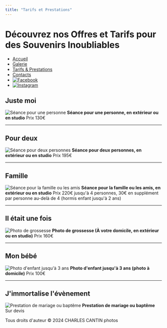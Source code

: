 ```yaml
---
title: "Tarifs et Prestations"
---
```


# Découvrez nos Offres et Tarifs pour des Souvenirs Inoubliables

- [Accueil](index.html)
- [Galerie](galerie.html)
- [Tarifs & Prestations](tarifs.html)
- [Contacts](contact.html)
- [![Facebook](img/icon/facebook.png)](https://www.facebook.com/)
- [![Instagram](img/icon/instagram.png)](https://www.instagram.com/)

## Juste moi

![Séance pour une personne](img/portrait/portraitTP.jpg)
**Séance pour une personne, en extérieur ou en studio**
Prix 130€

---

## Pour deux

![Séance pour deux personnes](img/couple/coupleTP.jpg)
**Séance pour deux personnes, en extérieur ou en studio**
Prix 195€

---

## Famille

![Séance pour la famille ou les amis](img/famille/familleTP.jpg)
**Séance pour la famille ou les amis, en extérieur ou en studio**
Prix 220€ jusqu'à 4 personnes, 30€ en supplément par personne au-delà de 4 (hormis enfant jusqu'à 2 ans)

---

## Il était une fois

![Photo de grossesse](img/grossesse/grossesseTP.jpg)
**Photo de grossesse (À votre domicile, en extérieur ou en studio)**
Prix 160€

---

## Mon bébé

![Photo d'enfant jusqu'à 3 ans](img/bebe/bebeTP.jpg)
**Photo d'enfant jusqu'à 3 ans (photo à domicile)**
Prix 100€

---

## J'immortalise l'évènement

![Prestation de mariage ou baptême](img/mariage/mariageTP.jpg)
**Prestation de mariage ou baptême**
Sur devis

Tous droits d'auteur © 2024 CHARLES CANTIN photos
